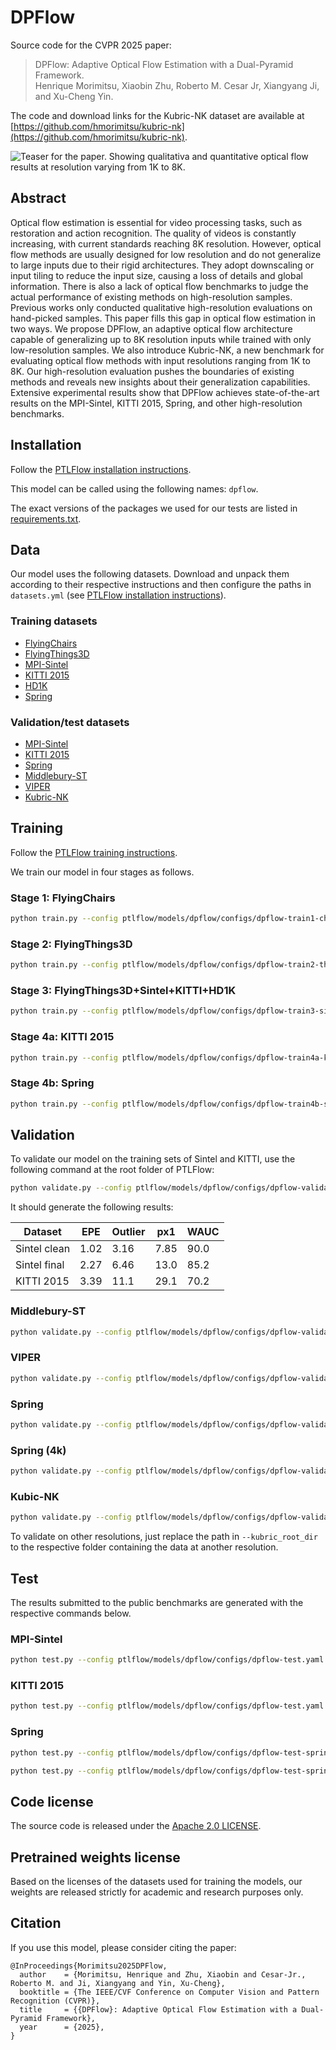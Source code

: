 # DPFlow

Source code for the CVPR 2025 paper:

> DPFlow: Adaptive Optical Flow Estimation with a Dual-Pyramid Framework.<br />
> Henrique Morimitsu, Xiaobin Zhu, Roberto M. Cesar Jr, Xiangyang Ji, and Xu-Cheng Yin.

The code and download links for the Kubric-NK dataset are available at [https://github.com/hmorimitsu/kubric-nk](https://github.com/hmorimitsu/kubric-nk).

![Teaser for the paper. Showing qualitativa and quantitative optical flow results at resolution varying from 1K to 8K.](assets/teaser.jpg)

## Abstract

Optical flow estimation is essential for video processing tasks, such as restoration and action recognition.
The quality of videos is constantly increasing, with current standards reaching 8K resolution.
However, optical flow methods are usually designed for low resolution and do not generalize to large inputs due to their rigid architectures.
They adopt downscaling or input tiling to reduce the input size, causing a loss of details and global information.
There is also a lack of optical flow benchmarks to judge the actual performance of existing methods on high-resolution samples.
Previous works only conducted qualitative high-resolution evaluations on hand-picked samples.
This paper fills this gap in optical flow estimation in two ways.
We propose DPFlow, an adaptive optical flow architecture capable of generalizing up to 8K resolution inputs while trained with only low-resolution samples.
We also introduce Kubric-NK, a new benchmark for evaluating optical flow methods with input resolutions ranging from 1K to 8K.
Our high-resolution evaluation pushes the boundaries of existing methods and reveals new insights about their generalization capabilities.
Extensive experimental results show that DPFlow achieves state-of-the-art results on the MPI-Sintel, KITTI 2015, Spring, and other high-resolution benchmarks.

## Installation

Follow the [PTLFlow installation instructions](https://ptlflow.readthedocs.io/en/latest/starting/installation.html).

This model can be called using the following names: `dpflow`.

The exact versions of the packages we used for our tests are listed in [requirements.txt](requirements.txt).

## Data

Our model uses the following datasets. Download and unpack them according to their respective instructions and then configure the paths in `datasets.yml` (see [PTLFlow installation instructions](https://ptlflow.readthedocs.io/en/latest/starting/installation.html)).

### Training datasets

- [FlyingChairs](https://lmb.informatik.uni-freiburg.de/resources/datasets/FlyingChairs.en.html)
- [FlyingThings3D](https://lmb.informatik.uni-freiburg.de/resources/datasets/SceneFlowDatasets.en.html)
- [MPI-Sintel](http://sintel.is.tue.mpg.de)
- [KITTI 2015](https://www.cvlibs.net/datasets/kitti/eval_scene_flow.php?benchmark=flow)
- [HD1K](http://hci-benchmark.iwr.uni-heidelberg.de/)
- [Spring](https://spring-benchmark.org/)

### Validation/test datasets

- [MPI-Sintel](http://sintel.is.tue.mpg.de)
- [KITTI 2015](https://www.cvlibs.net/datasets/kitti/eval_scene_flow.php?benchmark=flow)
- [Spring](https://spring-benchmark.org/)
- [Middlebury-ST](https://vision.middlebury.edu/stereo/data/scenes2014/)
- [VIPER](https://playing-for-benchmarks.org/)
- [Kubric-NK](https://github.com/hmorimitsu/kubric-nk)

## Training

Follow the [PTLFlow training instructions](https://ptlflow.readthedocs.io/en/latest/starting/training.html).

We train our model in four stages as follows.

### Stage 1: FlyingChairs

```bash
python train.py --config ptlflow/models/dpflow/configs/dpflow-train1-chairs.yaml
```

### Stage 2: FlyingThings3D

```bash
python train.py --config ptlflow/models/dpflow/configs/dpflow-train2-things.yaml
```

### Stage 3: FlyingThings3D+Sintel+KITTI+HD1K
```bash
python train.py --config ptlflow/models/dpflow/configs/dpflow-train3-sintel.yaml
```

### Stage 4a: KITTI 2015
```bash
python train.py --config ptlflow/models/dpflow/configs/dpflow-train4a-kitti.yaml
```

### Stage 4b: Spring
```bash
python train.py --config ptlflow/models/dpflow/configs/dpflow-train4b-spring.yaml
```

## Validation

To validate our model on the training sets of Sintel and KITTI, use the following command at the root folder of PTLFlow:

```bash
python validate.py --config ptlflow/models/dpflow/configs/dpflow-validate.yaml --ckpt things --data.val_dataset sintel-clean+sintel-final+kitti-2015
```

It should generate the following results:

| Dataset      | EPE  | Outlier | px1  | WAUC |
|--------------|------|---------|------|------|
| Sintel clean | 1.02 | 3.16    | 7.85 | 90.0 |
| Sintel final | 2.27 | 6.46    | 13.0 | 85.2 |
| KITTI 2015   | 3.39 | 11.1    | 29.1 | 70.2 |

### Middlebury-ST

```bash
python validate.py --config ptlflow/models/dpflow/configs/dpflow-validate.yaml --ckpt things --data.val_dataset middlebury_st
```

### VIPER

```bash
python validate.py --config ptlflow/models/dpflow/configs/dpflow-validate.yaml --ckpt sintel --data.val_dataset viper
```

### Spring

```bash
python validate.py --config ptlflow/models/dpflow/configs/dpflow-validate.yaml --ckpt sintel --data.val_dataset spring-left
```

### Spring (4k)

```bash
python validate.py --config ptlflow/models/dpflow/configs/dpflow-validate.yaml --ckpt sintel --data.val_dataset spring-left-4k
```

### Kubic-NK

```bash
python validate.py --config ptlflow/models/dpflow/configs/dpflow-validate.yaml --ckpt sintel --data.val_dataset kubric --kubric_root_dir /path/to/kubric-nk/1k
```

To validate on other resolutions, just replace the path in `--kubric_root_dir` to the respective folder containing the data at another resolution.

## Test

The results submitted to the public benchmarks are generated with the respective commands below.

### MPI-Sintel

```bash
python test.py --config ptlflow/models/dpflow/configs/dpflow-test.yaml --ckpt sintel --data.test_dataset sintel
```

### KITTI 2015

```bash
python test.py --config ptlflow/models/dpflow/configs/dpflow-test.yaml --ckpt kitti --data.test_dataset kitti-2015
```

### Spring

```bash
python test.py --config ptlflow/models/dpflow/configs/dpflow-test-spring-zeroshot.yaml
```

```bash
python test.py --config ptlflow/models/dpflow/configs/dpflow-test-spring-finetune.yaml
```

## Code license

The source code is released under the [Apache 2.0 LICENSE](LICENSE).

## Pretrained weights license

Based on the licenses of the datasets used for training the models, our weights are released strictly for academic and research purposes only.

## Citation

If you use this model, please consider citing the paper:

```
@InProceedings{Morimitsu2025DPFlow,
  author    = {Morimitsu, Henrique and Zhu, Xiaobin and Cesar-Jr., Roberto M. and Ji, Xiangyang and Yin, Xu-Cheng},
  booktitle = {The IEEE/CVF Conference on Computer Vision and Pattern Recognition (CVPR)},
  title     = {{DPFlow}: Adaptive Optical Flow Estimation with a Dual-Pyramid Framework},
  year      = {2025},
}
```